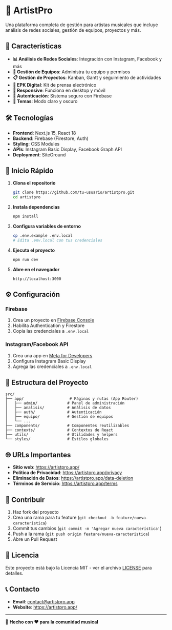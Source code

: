 # 🎵 ArtistPro

Una plataforma completa de gestión para artistas musicales que incluye análisis de redes sociales, gestión de equipos, proyectos y más.

## 🚀 Características

- **📊 Análisis de Redes Sociales**: Integración con Instagram, Facebook y más
- **👥 Gestión de Equipos**: Administra tu equipo y permisos
- **📋 Gestión de Proyectos**: Kanban, Gantt y seguimiento de actividades
- **🎯 EPK Digital**: Kit de prensa electrónico
- **📱 Responsive**: Funciona en desktop y móvil
- **🔐 Autenticación**: Sistema seguro con Firebase
- **🌙 Temas**: Modo claro y oscuro

## 🛠️ Tecnologías

- **Frontend**: Next.js 15, React 18
- **Backend**: Firebase (Firestore, Auth)
- **Styling**: CSS Modules
- **APIs**: Instagram Basic Display, Facebook Graph API
- **Deployment**: SiteGround

## 🏁 Inicio Rápido

1. **Clona el repositorio**
   ```bash
   git clone https://github.com/tu-usuario/artistpro.git
   cd artistpro
   ```

2. **Instala dependencias**
   ```bash
   npm install
   ```

3. **Configura variables de entorno**
   ```bash
   cp .env.example .env.local
   # Edita .env.local con tus credenciales
   ```

4. **Ejecuta el proyecto**
   ```bash
   npm run dev
   ```

5. **Abre en el navegador**
   ```
   http://localhost:3000
   ```

## ⚙️ Configuración

### Firebase
1. Crea un proyecto en [Firebase Console](https://console.firebase.google.com/)
2. Habilita Authentication y Firestore
3. Copia las credenciales a `.env.local`

### Instagram/Facebook API
1. Crea una app en [Meta for Developers](https://developers.facebook.com/)
2. Configura Instagram Basic Display
3. Agrega las credenciales a `.env.local`

## 📁 Estructura del Proyecto

```
src/
├── app/                    # Páginas y rutas (App Router)
│   ├── admin/             # Panel de administración
│   ├── analisis/          # Análisis de datos
│   ├── auth/              # Autenticación
│   ├── equipo/            # Gestión de equipos
│   └── ...
├── components/            # Componentes reutilizables
├── contexts/              # Contextos de React
├── utils/                 # Utilidades y helpers
└── styles/                # Estilos globales
```

## 🌐 URLs Importantes

- **Sitio web**: https://artistpro.app/
- **Política de Privacidad**: https://artistpro.app/privacy
- **Eliminación de Datos**: https://artistpro.app/data-deletion
- **Términos de Servicio**: https://artistpro.app/terms

## 🤝 Contribuir

1. Haz fork del proyecto
2. Crea una rama para tu feature (`git checkout -b feature/nueva-caracteristica`)
3. Commit tus cambios (`git commit -m 'Agregar nueva característica'`)
4. Push a la rama (`git push origin feature/nueva-caracteristica`)
5. Abre un Pull Request

## 📄 Licencia

Este proyecto está bajo la Licencia MIT - ver el archivo [LICENSE](LICENSE) para detalles.

## 📞 Contacto

- **Email**: contact@artistpro.app
- **Website**: https://artistpro.app/

---

🎵 **Hecho con ❤️ para la comunidad musical**
